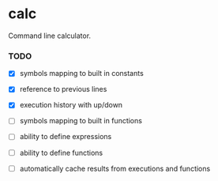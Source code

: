 # calc

Command line calculator.

### TODO
- [x] symbols mapping to built in constants
- [x] reference to previous lines
- [x] execution history with up/down
- [ ] symbols mapping to built in functions
- [ ] ability to define expressions
- [ ] ability to define functions
- [ ] automatically cache results from executions and functions

